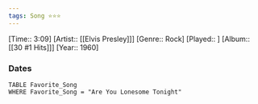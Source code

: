 ```yaml
---
tags: Song ⭐⭐⭐ 
---
```

[Time:: 3:09]
[Artist:: [[Elvis Presley]]]
[Genre:: Rock]
[Played:: ]
[Album:: [[30 #1 Hits]]]
[Year:: 1960]
### Dates
````dataview
TABLE Favorite_Song
WHERE Favorite_Song = "Are You Lonesome Tonight"
````